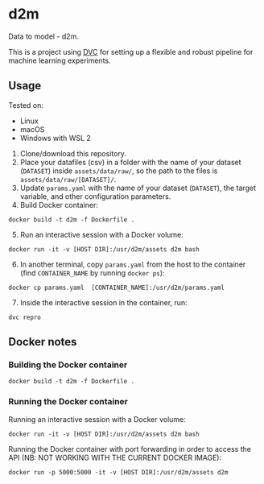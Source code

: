 # d2m

Data to model - d2m.

This is a project using [DVC](https://dvc.org/) for setting up a flexible and
robust pipeline for machine learning experiments.


## Usage

Tested on:

- Linux
- macOS
- Windows with WSL 2


1. Clone/download this repository.
2. Place your datafiles (csv) in a folder with the name of your dataset (`DATASET`) inside `assets/data/raw/`, so the path to the files is `assets/data/raw/[DATASET]/`.
3. Update `params.yaml` with the name of your dataset (`DATASET`), the target variable, and other configuration parameters.
4. Build Docker container:

```
docker build -t d2m -f Dockerfile .
```

5. Run an interactive session with a Docker volume:

```
docker run -it -v [HOST DIR]:/usr/d2m/assets d2m bash
```

6. In another terminal, copy `params.yaml` from the host to the container (find `CONTAINER_NAME` by running `docker ps`):

```
docker cp params.yaml  [CONTAINER_NAME]:/usr/d2m/params.yaml
```

7. Inside the interactive session in the container, run:

```
dvc repro
```



## Docker notes

### Building the Docker container

```
docker build -t d2m -f Dockerfile .
```

### Running the Docker container


Running an interactive session with a Docker volume:

```
docker run -it -v [HOST DIR]:/usr/d2m/assets d2m bash
```

Running the Docker container with port forwarding in order to access the API (NB: NOT WORKING WITH THE CURRENT DOCKER IMAGE):

```
docker run -p 5000:5000 -it -v [HOST DIR]:/usr/d2m/assets d2m
```

